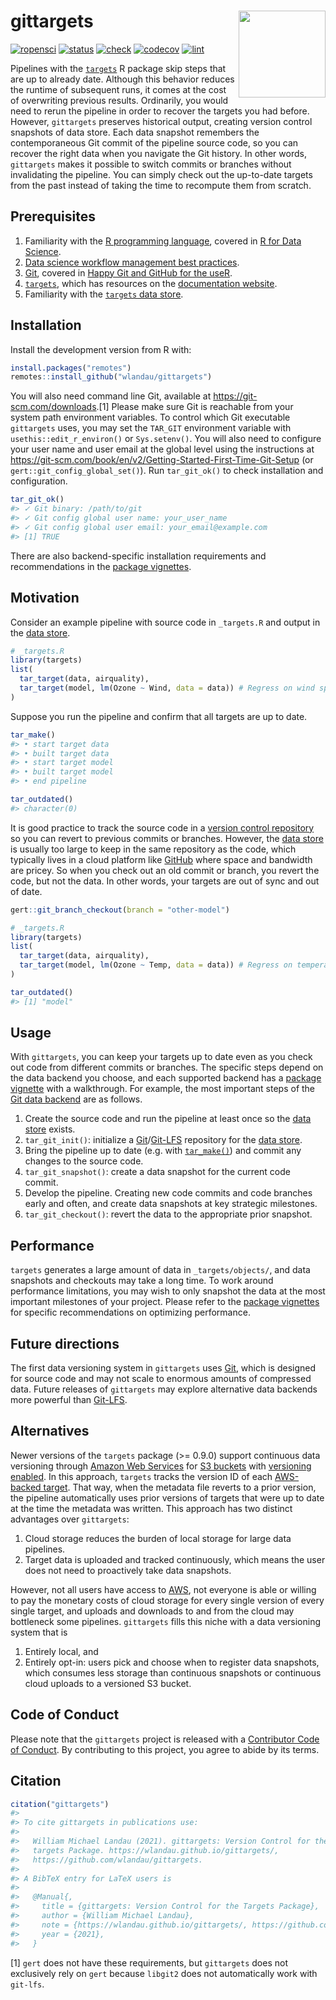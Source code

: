 
# gittargets <img src='man/figures/logo-readme.png' align="right" height="139"/>

[![ropensci](https://badges.ropensci.org/486_status.svg)](https://github.com/ropensci/software-review/issues/486)<!--
[![CRAN](https://www.r-pkg.org/badges/version/gittargets)](https://CRAN.R-project.org/package=gittargets)
-->
[![status](https://www.repostatus.org/badges/latest/active.svg)](https://www.repostatus.org/#active)
[![check](https://github.com/wlandau/gittargets/workflows/check/badge.svg)](https://github.com/wlandau/gittargets/actions?query=workflow%3Acheck)
[![codecov](https://codecov.io/gh/wlandau/gittargets/branch/main/graph/badge.svg?token=3T5DlLwUVl)](https://app.codecov.io/gh/wlandau/gittargets)
[![lint](https://github.com/wlandau/gittargets/workflows/lint/badge.svg)](https://github.com/wlandau/gittargets/actions?query=workflow%3Alint)

Pipelines with the [`targets`](https://docs.ropensci.org/targets/) R
package skip steps that are up to already date. Although this behavior
reduces the runtime of subsequent runs, it comes at the cost of
overwriting previous results. Ordinarily, you would need to rerun the
pipeline in order to recover the targets you had before. However,
`gittargets` preserves historical output, creating version control
snapshots of data store. Each data snapshot remembers the
contemporaneous Git commit of the pipeline source code, so you can
recover the right data when you navigate the Git history. In other
words, `gittargets` makes it possible to switch commits or branches
without invalidating the pipeline. You can simply check out the
up-to-date targets from the past instead of taking the time to recompute
them from scratch.

## Prerequisites

1.  Familiarity with the [R programming
    language](https://www.r-project.org/), covered in [R for Data
    Science](https://r4ds.had.co.nz/).
2.  [Data science workflow management best
    practices](https://rstats.wtf/index.html).
3.  [Git](https://git-scm.com), covered in [Happy Git and GitHub for the
    useR](https://happygitwithr.com).
4.  [`targets`](https://docs.ropensci.org/targets/), which has resources
    on the [documentation
    website](https://docs.ropensci.org/targets/#how-to-get-started).
5.  Familiarity with the [`targets` data
    store](https://books.ropensci.org/targets/files.html#internal-data-files).

## Installation

Install the development version from R with:

``` r
install.packages("remotes")
remotes::install_github("wlandau/gittargets")
```

You will also need command line Git, available at
<https://git-scm.com/downloads>.[1] Please make sure Git is reachable
from your system path environment variables. To control which Git
executable `gittargets` uses, you may set the `TAR_GIT` environment
variable with `usethis::edit_r_environ()` or `Sys.setenv()`. You will
also need to configure your user name and user email at the global level
using the instructions at
<https://git-scm.com/book/en/v2/Getting-Started-First-Time-Git-Setup>
(or `gert::git_config_global_set()`). Run `tar_git_ok()` to check
installation and configuration.

``` r
tar_git_ok()
#> ✓ Git binary: /path/to/git
#> ✓ Git config global user name: your_user_name
#> ✓ Git config global user email: your_email@example.com
#> [1] TRUE
```

There are also backend-specific installation requirements and
recommendations in the [package
vignettes](https://wlandau.github.io/gittargets/articles/index.html).

## Motivation

Consider an example pipeline with source code in `_targets.R` and output
in the [data
store](https://books.ropensci.org/targets/files.html#internal-data-files).

``` r
# _targets.R
library(targets)
list(
  tar_target(data, airquality),
  tar_target(model, lm(Ozone ~ Wind, data = data)) # Regress on wind speed.
)
```

Suppose you run the pipeline and confirm that all targets are up to
date.

``` r
tar_make()
#> • start target data
#> • built target data
#> • start target model
#> • built target model
#> • end pipeline
```

``` r
tar_outdated()
#> character(0)
```

It is good practice to track the source code in a [version control
repository](https://git-scm.com) so you can revert to previous commits
or branches. However, the [data
store](https://books.ropensci.org/targets/files.html#internal-data-files)
is usually too large to keep in the same repository as the code, which
typically lives in a cloud platform like [GitHub](http://github.com)
where space and bandwidth are pricey. So when you check out an old
commit or branch, you revert the code, but not the data. In other words,
your targets are out of sync and out of date.

``` r
gert::git_branch_checkout(branch = "other-model")
```

``` r
# _targets.R
library(targets)
list(
  tar_target(data, airquality),
  tar_target(model, lm(Ozone ~ Temp, data = data)) # Regress on temperature.
)
```

``` r
tar_outdated()
#> [1] "model"
```

## Usage

With `gittargets`, you can keep your targets up to date even as you
check out code from different commits or branches. The specific steps
depend on the data backend you choose, and each supported backend has a
[package
vignette](https://wlandau.github.io/gittargets/articles/index.html) with
a walkthrough. For example, the most important steps of the [Git data
backend](https://wlandau.github.io/gittargets/articles/git.html) are as
follows.

1.  Create the source code and run the pipeline at least once so the
    [data
    store](https://books.ropensci.org/targets/files.html#internal-data-files)
    exists.
2.  `tar_git_init()`: initialize a
    [Git](https://git-scm.com)/[Git-LFS](https://git-lfs.github.com)
    repository for the [data
    store](https://books.ropensci.org/targets/files.html#internal-data-files).
3.  Bring the pipeline up to date (e.g. with
    [`tar_make()`](https://docs.ropensci.org/targets/reference/tar_make.html))
    and commit any changes to the source code.
4.  `tar_git_snapshot()`: create a data snapshot for the current code
    commit.
5.  Develop the pipeline. Creating new code commits and code branches
    early and often, and create data snapshots at key strategic
    milestones.
6.  `tar_git_checkout()`: revert the data to the appropriate prior
    snapshot.

## Performance

`targets` generates a large amount of data in `_targets/objects/`, and
data snapshots and checkouts may take a long time. To work around
performance limitations, you may wish to only snapshot the data at the
most important milestones of your project. Please refer to the [package
vignettes](https://wlandau.github.io/gittargets/articles/index.html) for
specific recommendations on optimizing performance.

## Future directions

The first data versioning system in `gittargets` uses
[Git](https://git-scm.com), which is designed for source code and may
not scale to enormous amounts of compressed data. Future releases of
`gittargets` may explore alternative data backends more powerful than
[Git-LFS](https://git-lfs.github.com).

## Alternatives

Newer versions of the `targets` package (&gt;= 0.9.0) support continuous
data versioning through [Amazon Web Services](https://aws.amazon.com)
for [S3 buckets](https://aws.amazon.com/s3/) with [versioning
enabled](https://docs.aws.amazon.com/AmazonS3/latest/userguide/Versioning.html).
In this approach, `targets` tracks the version ID of each [AWS-backed
target](https://books.ropensci.org/targets/storage_amazon.html). That
way, when the metadata file reverts to a prior version, the pipeline
automatically uses prior versions of targets that were up to date at the
time the metadata was written. This approach has two distinct advantages
over `gittargets`:

1.  Cloud storage reduces the burden of local storage for large data
    pipelines.
2.  Target data is uploaded and tracked continuously, which means the
    user does not need to proactively take data snapshots.

However, not all users have access to [AWS](https://aws.amazon.com), not
everyone is able or willing to pay the monetary costs of cloud storage
for every single version of every single target, and uploads and
downloads to and from the cloud may bottleneck some pipelines.
`gittargets` fills this niche with a data versioning system that is

1.  Entirely local, and
2.  Entirely opt-in: users pick and choose when to register data
    snapshots, which consumes less storage than continuous snapshots or
    continuous cloud uploads to a versioned S3 bucket.

## Code of Conduct

Please note that the `gittargets` project is released with a
[Contributor Code of
Conduct](https://contributor-covenant.org/version/2/0/CODE_OF_CONDUCT.html).
By contributing to this project, you agree to abide by its terms.

## Citation

``` r
citation("gittargets")
#> 
#> To cite gittargets in publications use:
#> 
#>   William Michael Landau (2021). gittargets: Version Control for the
#>   targets Package. https://wlandau.github.io/gittargets/,
#>   https://github.com/wlandau/gittargets.
#> 
#> A BibTeX entry for LaTeX users is
#> 
#>   @Manual{,
#>     title = {gittargets: Version Control for the Targets Package},
#>     author = {William Michael Landau},
#>     note = {https://wlandau.github.io/gittargets/, https://github.com/wlandau/gittargets},
#>     year = {2021},
#>   }
```

[1] `gert` does not have these requirements, but `gittargets` does not
exclusively rely on `gert` because `libgit2` does not automatically work
with `git-lfs`.
